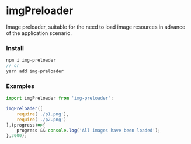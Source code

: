 # imgPreloader
Image preloader, suitable for the need to load image resources in advance of the application scenario.

### Install
```javascript
npm i img-preloader
// or
yarn add img-preloader
```

### Examples
```javascript
import imgPreloader from 'img-preloader';

imgPreloader([
    require('./p1.png'),
    require('./p2.png')
],(progress)=>{
    progress && console.log('All images have been loaded');
},3000);
```